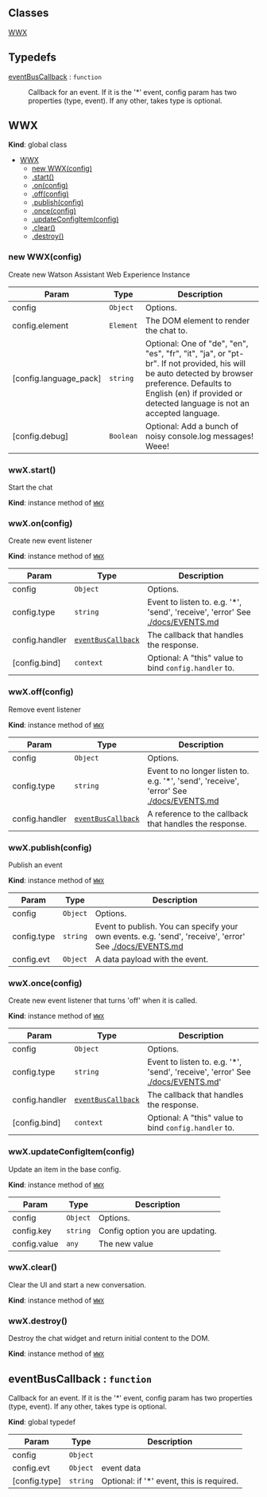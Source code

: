 ## Classes

<dl>
<dt><a href="#WWX">WWX</a></dt>
<dd></dd>
</dl>

## Typedefs

<dl>
<dt><a href="#eventBusCallback">eventBusCallback</a> : <code>function</code></dt>
<dd><p>Callback for an event. If it is the &#39;*&#39; event, config param has two properties (type, event). If any other, takes type is optional.</p>
</dd>
</dl>

<a name="WWX"></a>

## WWX
**Kind**: global class  

* [WWX](#WWX)
    * [new WWX(config)](#new_WWX_new)
    * [.start()](#WWX+start)
    * [.on(config)](#WWX+on)
    * [.off(config)](#WWX+off)
    * [.publish(config)](#WWX+publish)
    * [.once(config)](#WWX+once)
    * [.updateConfigItem(config)](#WWX+updateConfigItem)
    * [.clear()](#WWX+clear)
    * [.destroy()](#WWX+destroy)

<a name="new_WWX_new"></a>

### new WWX(config)
Create new Watson Assistant Web Experience Instance


| Param | Type | Description |
| --- | --- | --- |
| config | <code>Object</code> | Options. |
| config.element | <code>Element</code> | The DOM element to render the chat to. |
| [config.language_pack] | <code>string</code> | Optional: One of "de", "en", "es", "fr", "it", "ja", or "pt-br". If not provided, his will be auto detected by browser preference. Defaults to English (en) if provided or detected language is not an accepted language. |
| [config.debug] | <code>Boolean</code> | Optional: Add a bunch of noisy console.log messages! Weee! |

<a name="WWX+start"></a>

### wwX.start()
Start the chat

**Kind**: instance method of [<code>WWX</code>](#WWX)  
<a name="WWX+on"></a>

### wwX.on(config)
Create new event listener

**Kind**: instance method of [<code>WWX</code>](#WWX)  

| Param | Type | Description |
| --- | --- | --- |
| config | <code>Object</code> | Options. |
| config.type | <code>string</code> | Event to listen to. e.g. '*', 'send', 'receive', 'error' See [./docs/EVENTS.md](./docs/EVENTS.md) |
| config.handler | [<code>eventBusCallback</code>](#eventBusCallback) | The callback that handles the response. |
| [config.bind] | <code>context</code> | Optional: A "this" value to bind `config.handler` to. |

<a name="WWX+off"></a>

### wwX.off(config)
Remove event listener

**Kind**: instance method of [<code>WWX</code>](#WWX)  

| Param | Type | Description |
| --- | --- | --- |
| config | <code>Object</code> | Options. |
| config.type | <code>string</code> | Event to no longer listen to. e.g. '*', 'send', 'receive', 'error' See [./docs/EVENTS.md](./docs/EVENTS.md) |
| config.handler | [<code>eventBusCallback</code>](#eventBusCallback) | A reference to the callback that handles the response. |

<a name="WWX+publish"></a>

### wwX.publish(config)
Publish an event

**Kind**: instance method of [<code>WWX</code>](#WWX)  

| Param | Type | Description |
| --- | --- | --- |
| config | <code>Object</code> | Options. |
| config.type | <code>string</code> | Event to publish. You can specify your own events. e.g. 'send', 'receive', 'error' See [./docs/EVENTS.md](./docs/EVENTS.md) |
| config.evt | <code>Object</code> | A data payload with the event. |

<a name="WWX+once"></a>

### wwX.once(config)
Create new event listener that turns 'off' when it is called.

**Kind**: instance method of [<code>WWX</code>](#WWX)  

| Param | Type | Description |
| --- | --- | --- |
| config | <code>Object</code> | Options. |
| config.type | <code>string</code> | Event to listen to. e.g. '*', 'send', 'receive', 'error' See [./docs/EVENTS.md](./docs/EVENTS.md)' |
| config.handler | [<code>eventBusCallback</code>](#eventBusCallback) | The callback that handles the response. |
| [config.bind] | <code>context</code> | Optional: A "this" value to bind `config.handler` to. |

<a name="WWX+updateConfigItem"></a>

### wwX.updateConfigItem(config)
Update an item in the base config.

**Kind**: instance method of [<code>WWX</code>](#WWX)  

| Param | Type | Description |
| --- | --- | --- |
| config | <code>Object</code> | Options. |
| config.key | <code>string</code> | Config option you are updating. |
| config.value | <code>any</code> | The new value |

<a name="WWX+clear"></a>

### wwX.clear()
Clear the UI and start a new conversation.

**Kind**: instance method of [<code>WWX</code>](#WWX)  
<a name="WWX+destroy"></a>

### wwX.destroy()
Destroy the chat widget and return initial content to the DOM.

**Kind**: instance method of [<code>WWX</code>](#WWX)  
<a name="eventBusCallback"></a>

## eventBusCallback : <code>function</code>
Callback for an event. If it is the '*' event, config param has two properties (type, event). If any other, takes type is optional.

**Kind**: global typedef  

| Param | Type | Description |
| --- | --- | --- |
| config | <code>Object</code> |  |
| config.evt | <code>Object</code> | event data |
| [config.type] | <code>string</code> | Optional: if '*' event, this is required. |

